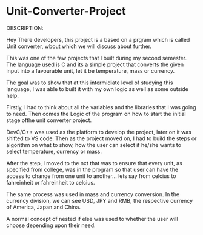 # Unit-Converter-Project



DESCRIPTION:

Hey There developers, this project is a based on a prgram which is called Unit converter, wbout which we will discuss about further.


This was one of the few projects that I built during my second semester.
The language used is C and its a simple project that converts the given input into a favourable unit, let it be temperature, mass or currency.


The goal was to show that at this intermidiate level of studying this language, I was able to built it with my own logic as well as some outside help.


Firstly, I had to think about all the variables and the libraries that I was going to need.
Then comes the Logic of the program on how to start the initial stage ofthe unit converter project.


DevC/C++ was used as the platform to develop the project, later on it was shifted to VS code.
Then as the project moved on, I had to build the steps or algorithm on what to show, how the user can select if he/she wants to select temperature, currency or mass.


After the step, I moved to the nxt that was to ensure that every unit, as specified from college, was in the program so that user can have the access to change from one unit to another... lets say from celcius to fahreinheit or fahreinheit to celcius.


The same process was used in mass and currency conversion.
In the currency division, we can see USD, JPY and RMB, the respective currency of America, Japan and China.

A normal concept of nested if else was used to whether the user will choose depending upon their need.


